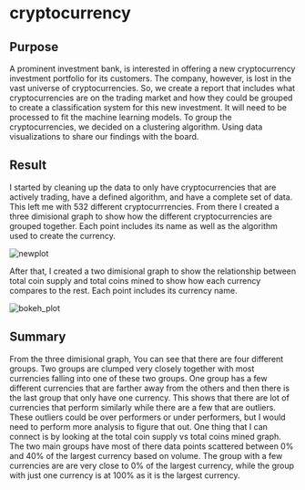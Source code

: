 # cryptocurrency
## Purpose

A prominent investment bank, is interested in offering a new cryptocurrency investment portfolio for its customers. The company, however, is lost in the vast universe of cryptocurrencies. So, we create a report that includes what cryptocurrencies are on the trading market and how they could be grouped to create a classification system for this new investment. It will need to be processed to fit the machine learning models. To group the cryptocurrencies, we decided on a clustering algorithm. Using data visualizations to share our findings with the board.

## Result

I started by cleaning up the data to only have cryptocurrencies that are actively trading, have a defined algorithm, and have a complete set of data. This left me with 532 different cryptocurrrencies. From there I created a three dimisional graph to show how the different cryptocurrencies are grouped together. Each point includes its name as well as the algorithm used to create the currency.

![newplot](https://user-images.githubusercontent.com/71739110/108197305-2a411800-7155-11eb-94b6-37691175d85f.png)

After that, I created a two dimisional graph to show the relationship between total coin supply and total coins mined to show how each currency compares to the rest. Each point includes its currency name.

![bokeh_plot](https://user-images.githubusercontent.com/71739110/108197214-07166880-7155-11eb-8575-200060e088af.png)

## Summary

From the three dimisional graph, You can see that there are four different groups. Two groups are clumped very closely together with most currencies falling into one of these two groups. One group has a few different currencies that are farther away from the others and then there is the last group that only have one currency. This shows that there are lot of currencies that perform similarly while there are a few that are outliers. These outliers could be over performers or under performers, but I would need to perform more analysis to figure that out. One thing that I can connect is by looking at the total coin supply vs total coins mined graph. The two main groups have most of there data points scattered between 0% and 40% of the largest currency based on volume. The group with a few currencies are are very close to 0% of the largest currency, while the group with just one currency is at 100% as it is the largest currency.
